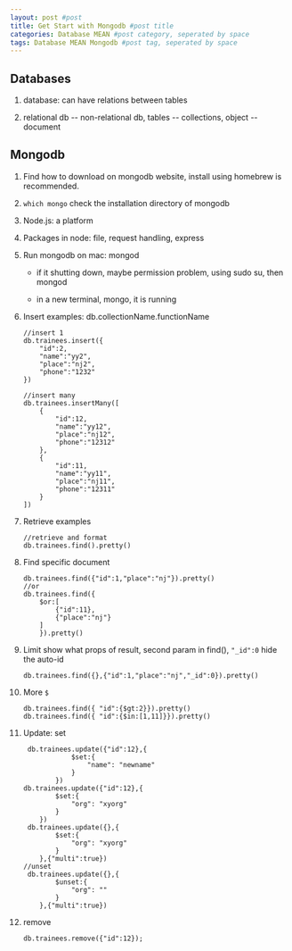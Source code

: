 ```yaml
---
layout: post #post
title: Get Start with Mongodb #post title
categories: Database MEAN #post category, seperated by space
tags: Database MEAN Mongodb #post tag, seperated by space
---
```



## Databases
1. database: can have relations between tables

2. relational db -- non-relational db, tables -- collections, object -- document


## Mongodb
1. Find how to download on mongodb website, install using homebrew is recommended.

2. `which mongo` check the installation directory of mongodb

3. Node.js: a platform

4. Packages in node: file, request handling, express


5. Run mongodb on mac: mongod

    - if it shutting down, maybe permission problem, using sudo su, then mongod

    - in a new terminal, mongo, it is running

6. Insert examples: db.collectionName.functionName

    ```
    //insert 1
    db.trainees.insert({
        "id":2,
        "name":"yy2",
        "place":"nj2",
        "phone":"1232"
    })

    //insert many
    db.trainees.insertMany([
        {
            "id":12,
            "name":"yy12",
            "place":"nj12",
            "phone":"12312"
        },
        {
            "id":11,
            "name":"yy11",
            "place":"nj11",
            "phone":"12311"
        }
    ])
    ```

7. Retrieve examples

    ```
    //retrieve and format
    db.trainees.find().pretty()
    ```

8. Find specific document

    ```
    db.trainees.find({"id":1,"place":"nj"}).pretty()
    //or
    db.trainees.find({
        $or:[
            {"id":11},
            {"place":"nj"}
        ]
        }).pretty()
    ```

9. Limit show what props of result, second param in find(), `"_id":0` hide the auto-id

    ```
    db.trainees.find({},{"id":1,"place":"nj","_id":0}).pretty()
    ```

10. More `$`

    ```
    db.trainees.find({ "id":{$gt:2}}).pretty()
    db.trainees.find({ "id":{$in:[1,11]}}).pretty()
    ```

11. Update: set

    ```
     db.trainees.update({"id":12},{
                $set:{
                    "name": "newname"
                }
            })
    db.trainees.update({"id":12},{
            $set:{
                "org": "xyorg"
            }
        })
     db.trainees.update({},{
            $set:{
                "org": "xyorg"
            }
        },{"multi":true})
    //unset
     db.trainees.update({},{
            $unset:{
                "org": ""
            }
        },{"multi":true})
    ```

12. remove

    ```
    db.trainees.remove({"id":12});
    ```